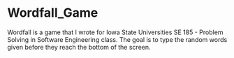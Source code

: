 # Wordfall_Game
Wordfall is a game that I wrote for Iowa State Universities SE 185 - Problem Solving in Software Engineering class. The goal is to type the random words given before they reach the bottom of the screen.

